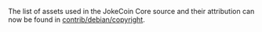 The list of assets used in the JokeCoin Core source and their attribution can now be found in [contrib/debian/copyright](../contrib/debian/copyright).
